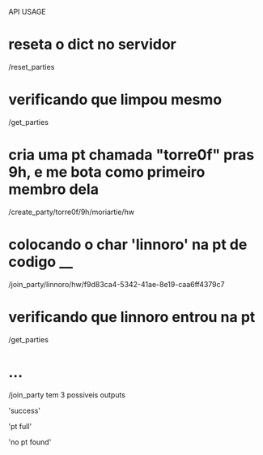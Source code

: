 API USAGE

# reseta o dict no servidor
/reset_parties   

# verificando que limpou mesmo
/get_parties

# cria uma pt chamada "torre0f" pras 9h, e me bota como primeiro membro dela
/create_party/torre0f/9h/moriartie/hw   

# colocando o char 'linnoro' na pt de codigo __ 
/join_party/linnoro/hw/f9d83ca4-5342-41ae-8e19-caa6ff4379c7

# verificando que linnoro entrou na pt
/get_parties

# ...
/join_party tem 3 possiveis outputs

'success'

'pt full'

'no pt found'
